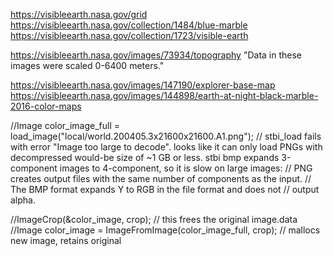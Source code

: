 https://visibleearth.nasa.gov/grid
https://visibleearth.nasa.gov/collection/1484/blue-marble
https://visibleearth.nasa.gov/collection/1723/visible-earth

https://visibleearth.nasa.gov/images/73934/topography
"Data in these images were scaled 0-6400 meters."

https://visibleearth.nasa.gov/images/147190/explorer-base-map
https://visibleearth.nasa.gov/images/144898/earth-at-night-black-marble-2016-color-maps



//Image color_image_full = load_image("local/world.200405.3x21600x21600.A1.png"); // stbi_load fails with error "Image too large to decode".  looks like it can only load PNGs with decompressed would-be size of ~1 GB or less.
stbi bmp expands 3-component images to 4-component, so it is slow on large images:
//   PNG creates output files with the same number of components as the input.
//   The BMP format expands Y to RGB in the file format and does not
//   output alpha.




//ImageCrop(&color_image, crop); // this frees the original image.data
//Image color_image = ImageFromImage(color_image_full, crop); // mallocs new image, retains original

